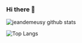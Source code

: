 ### Hi there 👋

![jeandemeusy github stats](https://github-readme-stats.vercel.app/api?username=jeandemeusy&hide_title=true&hide_border=true&count_private=true&show_icons=true&include_all_commits=true&theme=dark&hide=stars)

![Top Langs](https://github-readme-stats.vercel.app/api/top-langs/?username=jeandemeusy&layout=compact)
